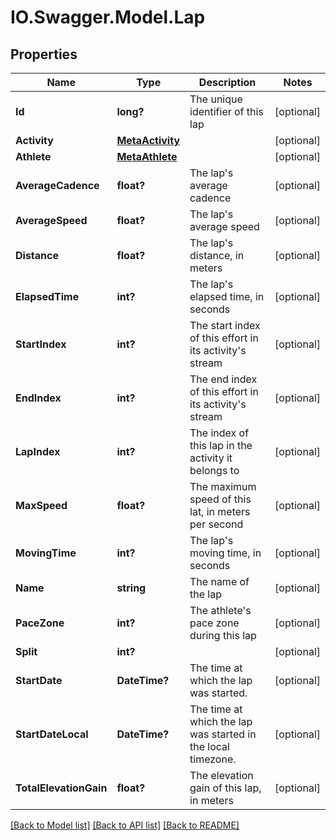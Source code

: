# IO.Swagger.Model.Lap
## Properties

Name | Type | Description | Notes
------------ | ------------- | ------------- | -------------
**Id** | **long?** | The unique identifier of this lap | [optional] 
**Activity** | [**MetaActivity**](MetaActivity.md) |  | [optional] 
**Athlete** | [**MetaAthlete**](MetaAthlete.md) |  | [optional] 
**AverageCadence** | **float?** | The lap&#x27;s average cadence | [optional] 
**AverageSpeed** | **float?** | The lap&#x27;s average speed | [optional] 
**Distance** | **float?** | The lap&#x27;s distance, in meters | [optional] 
**ElapsedTime** | **int?** | The lap&#x27;s elapsed time, in seconds | [optional] 
**StartIndex** | **int?** | The start index of this effort in its activity&#x27;s stream | [optional] 
**EndIndex** | **int?** | The end index of this effort in its activity&#x27;s stream | [optional] 
**LapIndex** | **int?** | The index of this lap in the activity it belongs to | [optional] 
**MaxSpeed** | **float?** | The maximum speed of this lat, in meters per second | [optional] 
**MovingTime** | **int?** | The lap&#x27;s moving time, in seconds | [optional] 
**Name** | **string** | The name of the lap | [optional] 
**PaceZone** | **int?** | The athlete&#x27;s pace zone during this lap | [optional] 
**Split** | **int?** |  | [optional] 
**StartDate** | **DateTime?** | The time at which the lap was started. | [optional] 
**StartDateLocal** | **DateTime?** | The time at which the lap was started in the local timezone. | [optional] 
**TotalElevationGain** | **float?** | The elevation gain of this lap, in meters | [optional] 

[[Back to Model list]](../README.md#documentation-for-models) [[Back to API list]](../README.md#documentation-for-api-endpoints) [[Back to README]](../README.md)

